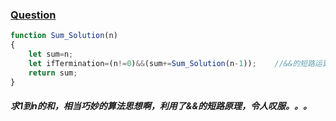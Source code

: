 ### [Question](https://www.nowcoder.com/practice/7a0da8fc483247ff8800059e12d7caf1?tpId=13&tqId=11200&tPage=3&rp=3&ru=%2Fta%2Fcoding-interviews&qru=%2Fta%2Fcoding-interviews%2Fquestion-ranking)
```javascript
function Sum_Solution(n)
{
    let sum=n;
    let ifTermination=(n!=0)&&(sum+=Sum_Solution(n-1));    //&&的短路运算，很神奇！！NB
    return sum;
}
```

##### 求1到n的和，相当巧妙的算法思想啊，利用了&&的短路原理，令人叹服。。。

